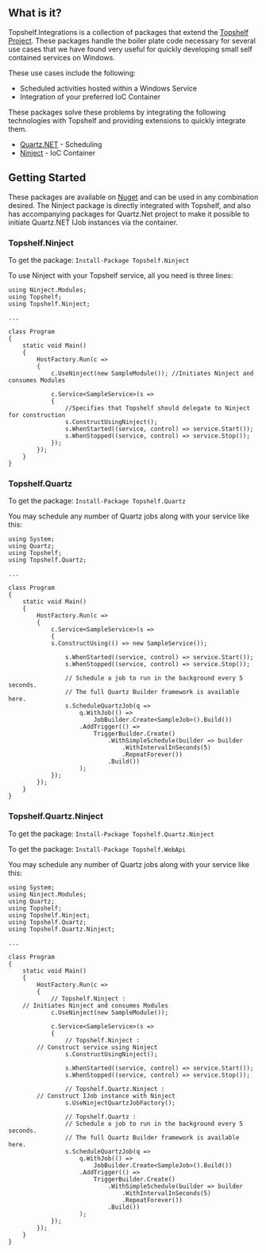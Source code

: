 ## What is it?
Topshelf.Integrations is a collection of packages that extend the [Topshelf Project](http://topshelf-project.com). These packages handle the boiler plate code necessary for several use cases that we have found very useful for quickly developing small self contained services on Windows.

These use cases include the following:

*	Scheduled activities hosted within a Windows Service
*	Integration of your preferred IoC Container

These packages solve these problems by integrating the following technologies with Topshelf and providing extensions to quickly integrate them.

*	[Quartz.NET](https://www.quartz-scheduler.net/) - Scheduling
*	[Ninject](http://www.ninject.org/) - IoC Container

## Getting Started

These packages are available on [Nuget](http://nuget.org/) and can be used in any combination desired. The Ninject package is directly integrated with Topshelf, and also has accompanying packages for Quartz.Net project to make it possible to initiate Quartz.NET IJob instances via the container.

### Topshelf.Ninject

To get the package: `Install-Package Topshelf.Ninject`

To use Ninject with your Topshelf service, all you need is three lines:

	using Ninject.Modules;
	using Topshelf;
	using Topshelf.Ninject;

	...

    class Program
    {
        static void Main()
        {
            HostFactory.Run(c =>
            {
                c.UseNinject(new SampleModule()); //Initiates Ninject and consumes Modules

                c.Service<SampleService>(s =>
                {
                    //Specifies that Topshelf should delegate to Ninject for construction
                    s.ConstructUsingNinject(); 
                    s.WhenStarted((service, control) => service.Start());
                    s.WhenStopped((service, control) => service.Stop());
                });
            });
        }
    }

### Topshelf.Quartz

To get the package: `Install-Package Topshelf.Quartz`

You may schedule any number of Quartz jobs along with your service like this:

	using System;
	using Quartz;
	using Topshelf;
	using Topshelf.Quartz;

	...

	class Program
    {
        static void Main()
        {
            HostFactory.Run(c =>
            {
                c.Service<SampleService>(s =>
                {
	            s.ConstructUsing(() => new SampleService());
		    
                    s.WhenStarted((service, control) => service.Start());
                    s.WhenStopped((service, control) => service.Stop());

                    // Schedule a job to run in the background every 5 seconds.
                    // The full Quartz Builder framework is available here.
                    s.ScheduleQuartzJob(q =>
                        q.WithJob(() =>
                            JobBuilder.Create<SampleJob>().Build())
                        .AddTrigger(() =>
                            TriggerBuilder.Create()
	                            .WithSimpleSchedule(builder => builder
		                            .WithIntervalInSeconds(5)
		                            .RepeatForever())
	                            .Build())
                        );
                });
            });
        }
    }

### Topshelf.Quartz.Ninject

To get the package: `Install-Package Topshelf.Quartz.Ninject`

To get the package: `Install-Package Topshelf.WebApi`

You may schedule any number of Quartz jobs along with your service like this:

	using System;
	using Ninject.Modules;
	using Quartz;
	using Topshelf;
	using Topshelf.Ninject;
	using Topshelf.Quartz;
	using Topshelf.Quartz.Ninject;

	...

	class Program
    {
        static void Main()
        {
            HostFactory.Run(c =>
            {
            	// Topshelf.Ninject :
		// Initiates Ninject and consumes Modules
                c.UseNinject(new SampleModule());

                c.Service<SampleService>(s =>
                {
                    // Topshelf.Ninject :
		    // Construct service using Ninject
                    s.ConstructUsingNinject();

                    s.WhenStarted((service, control) => service.Start());
                    s.WhenStopped((service, control) => service.Stop());

                    // Topshelf.Quartz.Ninject :
		    // Construct IJob instance with Ninject
                    s.UseNinjectQuartzJobFactory();

                    // Topshelf.Quartz :
                    // Schedule a job to run in the background every 5 seconds.
                    // The full Quartz Builder framework is available here.
                    s.ScheduleQuartzJob(q =>
                        q.WithJob(() =>
                            JobBuilder.Create<SampleJob>().Build())
                        .AddTrigger(() =>
                            TriggerBuilder.Create()
	                            .WithSimpleSchedule(builder => builder
		                            .WithIntervalInSeconds(5)
		                            .RepeatForever())
	                            .Build())
                        );
                });
            });
        }
    }

